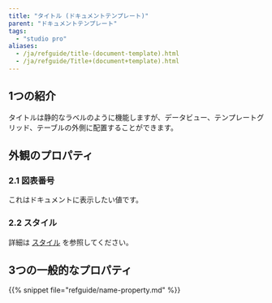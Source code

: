 ```yaml
---
title: "タイトル (ドキュメントテンプレート)"
parent: "ドキュメントテンプレート"
tags:
  - "studio pro"
aliases:
  - /ja/refguide/title-(document-template).html
  - /ja/refguide/Title+(document+template).html
---
```


## 1つの紹介

タイトルは静的なラベルのように機能しますが、データビュー、テンプレートグリッド、テーブルの外側に配置することができます。

## 外観のプロパティ

### 2.1 図表番号

これはドキュメントに表示したい値です。

### 2.2 スタイル

詳細は [スタイル](style) を参照してください。

## 3つの一般的なプロパティ

{{% snippet file="refguide/name-property.md" %}}

